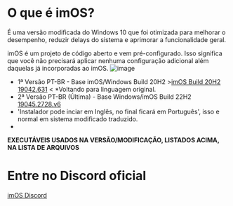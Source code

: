 # **O que é imOS?**
É uma versão modificada do Windows 10 que foi otimizada para melhorar o desempenho, reduzir delays do sistema e aprimorar a funcionalidade geral.

imOS é um projeto de código aberto e vem pré-configurado. Isso significa que você não precisará aplicar nenhuma configuração adicional além daquelas já incorporadas ao imOS.
![image](https://github.com/Evertonlps/imOS-BR/assets/11205881/9018f78d-7fbd-4825-81a6-26d0e75a1fff)


+ 1ª Versão PT-BR - Base imOS/Windows Build 20H2 >[imOS Build 20H2 19042.631](https://github.com/Evertonlps/imOS-BR/releases/tag/v5) < *Voltando para linguagem original.
+ 2ª Versão PT-BR (Última) - Base Windows/imOS Build 22H2 [19045.2728.v6](https://github.com/Evertonlps/imOS-BR/releases/tag/v6)
+  'Instalador pode inciar em Inglês, no final ficará em Português', isso e normal em sistema modificado traduzido.
+  
**EXECUTÁVEIS USADOS NA VERSÃO/MODIFICAÇÃO, LISTADOS ACIMA, NA LISTA DE ARQUIVOS**
# Entre no Discord oficial

[imOS Discord](https://dsc.gg/imos)
